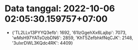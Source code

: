 # Data tanggal: 2022-10-06 02:05:30.159757+07:00

* {'TL2LLv13PYYQ3efb': 1692, '61lzGgehXx6Lajbp': 7073, 'wMsH97YATsOzbDN6': 2859, 'KhT5ZefbhkfNqCJK': 2148, '3uIxrDWL3KQdc4RK': 4409}
